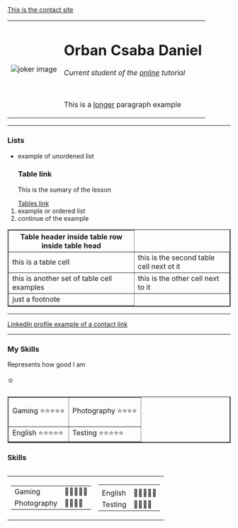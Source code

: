 <!DOCTYPE html>
<html lang="en" dir="ltr">

<head>
  <meta charset="utf-8">
  <title>lesson 2 stuff</title>
</head>

<body>
  <a href="C:\Users\OrbanCD\Desktop\Desktop\WEB DEVELOPMENT\HTML - Personal site\contact-me.html">This is the contact site</a>
  <table cellspacing="22">
    <tr>
      <td> <img src="https://img.purch.com/o/aHR0cDovL3d3dy5uZXdzYXJhbWEuY29tL2ltYWdlcy9pLzAwMC8yNzcvNDc4L2kwMi9UaHJlZV9Kb2tlcnNfMl9DVlJfZm5sLmpwZw==" alt="joker image">
      </td>
      <td>
        <h1> Orban Csaba Daniel </h1>
        <p><em>Current student of the <a href="https://www.udemy.com/course/the-complete-web-development-bootcamp/learn/lecture/12287450#overview">online</a> tutorial</em></p>
        <br>
        <p>This is a <u>longer</u> paragraph example</p>
      </td>
    </tr>
  </table>

  <hr>
  <h3>Lists</h3>
  <ul>
    <li>example of unordened list</li>
  </ul>
  <ol>
    <h3>Table link</h3>
    <p>This is the sumary of the lesson</p>
    <a href="https://www.udemy.com/course/the-complete-web-development-bootcamp/learn/lecture/12287460#overview">Tables link</a>
    <li>example or ordered list</li>
    <li>continue of the example</li>
  </ol>
  <table border="2">
    <thead>
      <tr>
        <th>Table header inside table row inside table head</th>
      </tr>
    </thead>
    <tbody>
      <tr>
        <td>this is a table cell</td>
        <td>this is the second table cell next ot it</td>
      </tr>
      <tr>
        <td>this is another set of table cell examples</td>
        <td>this is the other cell next to it</td>
      </tr>
    </tbody>
    <tfoot>
      <td>just a footnote</td>
    </tfoot>
  </table>
  <hr>
  <a
    href="https://www.linkedin.com/signup/cold-join?session_redirect=https%3A%2F%2Fwww%2Elinkedin%2Ecom%2Ffeed%2F%3Flipi%3Durn%253Ali%253Apage%253Ad_linotify_click%253B%252BiePtVSVTxOgorSxf2piuw%253D%253D%26licu%3Durn%253Ali%253Acontrol%253Ad_linotify_click-badge-0&trk=login_reg_redirect">LinkedIn
    profile example of a contact link</a>
  <hr>
  <!-- NOTE: Varianta mea a temei -->
  <table border="2">
    <thead>
      <h3>My Skills</h3>
    </thead>
    <tbody>
      <tr>
        <td>
          <p>Gaming &#11088;&#11088;&#11088;&#11088;&#11088;</p>
        </td>
        <td>
          <p>Photography &#11088;&#11088;&#11088;&#11088;</p>
        </td>
      </tr>
      <tr>
        <td>English &#11088;&#11088;&#11088;&#11088;&#11088;</td>
        <td>Testing &#11088;&#11088;&#11088;&#11088;&#11088;</td>
      </tr>
    </tbody>
    <tfoot>
      <p>Represents how good I am</p><span style='font-size:20px;'>&#11088;</span>
    </tfoot>
  </table>
</body>

<!-- NOTE: Varianta profei de table nesting-->
<table>
  <h3>Skills</h3>
  <table cellspacing="25">
    <tr>
      <td>
        <table>
          <tr>
            <td>Gaming</td>
            <td>🐥🐥🐥🐥🐥</td>
          </tr>
          <tr>
            <td>Photography</td>
            <td>🐥🐥🐥🐥</td>
          </tr>
        </table>
  <td>
  <table>
    <td>
      <tr>
        <td>English</td>
        <td>🐥🐥🐥🐥🐥</td>
      </tr>
      <tr>
        <td>Testing</td>
        <td>🐥🐥🐥🐥</td>
      </tr>
    </td>
  </table>
  </tr>
</table>
</td>

</html>
